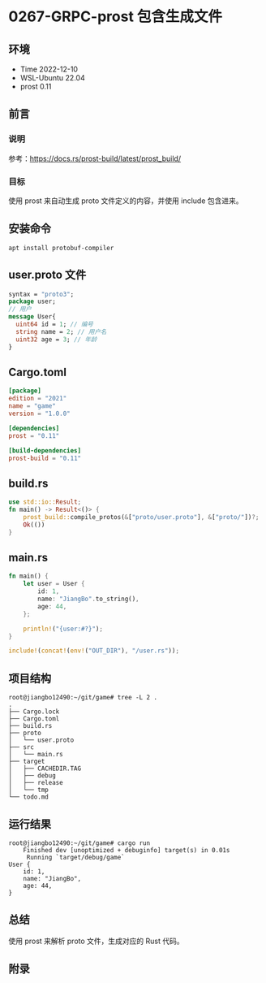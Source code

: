 # 0267-GRPC-prost 包含生成文件

## 环境

- Time 2022-12-10
- WSL-Ubuntu 22.04
- prost 0.11

## 前言

### 说明

参考：<https://docs.rs/prost-build/latest/prost_build/>

### 目标

使用 prost 来自动生成 proto 文件定义的内容，并使用 include 包含进来。

## 安装命令

`apt install protobuf-compiler`

## user.proto 文件

```proto
syntax = "proto3";
package user;
// 用户
message User{
  uint64 id = 1; // 编号
  string name = 2; // 用户名
  uint32 age = 3; // 年龄
}
```

## Cargo.toml

```toml
[package]
edition = "2021"
name = "game"
version = "1.0.0"

[dependencies]
prost = "0.11"

[build-dependencies]
prost-build = "0.11"
```

## build.rs

```Rust
use std::io::Result;
fn main() -> Result<()> {
    prost_build::compile_protos(&["proto/user.proto"], &["proto/"])?;
    Ok(())
}
```

## main.rs

```Rust
fn main() {
    let user = User {
        id: 1,
        name: "JiangBo".to_string(),
        age: 44,
    };

    println!("{user:#?}");
}

include!(concat!(env!("OUT_DIR"), "/user.rs"));
```

## 项目结构

```text
root@jiangbo12490:~/git/game# tree -L 2 .
.
├── Cargo.lock
├── Cargo.toml
├── build.rs
├── proto
│   └── user.proto
├── src
│   └── main.rs
├── target
│   ├── CACHEDIR.TAG
│   ├── debug
│   ├── release
│   └── tmp
└── todo.md
```

## 运行结果

```text
root@jiangbo12490:~/git/game# cargo run
    Finished dev [unoptimized + debuginfo] target(s) in 0.01s
     Running `target/debug/game`
User {
    id: 1,
    name: "JiangBo",
    age: 44,
}
```

## 总结

使用 prost 来解析 proto 文件，生成对应的 Rust 代码。

## 附录
